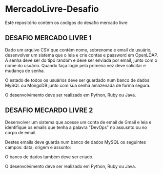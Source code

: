 # MercadoLivre-Desafio
Esté repositório contém os codigos do desafio mercado livre

## DESAFIO MERCADO LIVRE 1

Dado um arquivo CSV que contém nome, sobrenome e email de usuário, desenvolver um 
sistema que o leia e crie contas e password em OpenLDAP. A senha deve ser do tipo random e
deve ser enviada por email, junto com o nome do usuário. Quando faça login pela primeira vez
deve solicitar e mudança de senha.

O estado de todos os usuários deve ser guardado num banco de dados MySQL ou MongoDB
junto com sua senha amazenada de forma segura.

O desenvolvimento deve ser realizado em Python, Ruby ou Java.

## DESAFIO MECARDO LIVRE 2

Desenvolver um sistema que acesse um conta de email de Gmail e leia e identifique os emails
que tenha a palavra "DevOps" no assusnto ou  no corpo de email.

Destes emails deve guarda num banco de dados MySQL os seguintes campos: data, origem e
assunto:

O banco de dados também deve ser criado.

O desenvolvimento deve ser realizado em Python, Ruby ou Java.